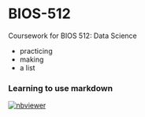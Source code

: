 # BIOS-512
Coursework for BIOS 512: Data Science
- practicing
- making
- a list

### Learning to use markdown
[![nbviewer](https://raw.githubusercontent.com/jupyter/design/master/logos/Badges/nbviewer_badge.svg)](https://nbviewer.jupyter.org/github/chuckpr/BIOS512/tree/main/)
